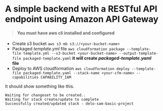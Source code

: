 # A simple backend with a RESTful API endpoint using Amazon API Gateway

> #### You must have aws cli installed and configured

* Create s3 bucket `aws s3 mb s3://<your-bucket-name>`
* Packaged _template.yml_ file `aws cloudformation package --template-file template.yml --s3-bucket <your-bucket-name> --output-template-file packaged-template.yaml`  __it will create _packaged-template.yaml_ file__
* Deploy to AWS cloudformation `aws cloudformation deploy --template-file packaged-template.yaml --stack-name <your-cfm-name> --capabilities CAPABILITY_IAM`

It should show something like this.

```
Waiting for changeset to be created..
Waiting for stack create/update to complete
Successfully created/updated stack - delo-sam-basic-project
```



